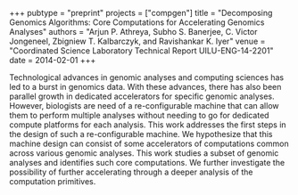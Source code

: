 +++
pubtype = "preprint"
projects = ["compgen"]
title = "Decomposing Genomics Algorithms: Core Computations for Accelerating Genomics Analyses"
authors = "Arjun P. Athreya, Subho S. Banerjee, C. Victor Jongeneel, Zbigniew T. Kalbarczyk, and Ravishankar K. Iyer"
venue = "Coordinated Science Laboratory Technical Report UILU-ENG-14-2201"
date = 2014-02-01
+++

Technological advances in genomic analyses and computing sciences has led to a burst in genomics
data. With these advances, there has also been parallel growth in dedicated accelerators for
specific genomic analyses. However, biologists are need of a re-configurable machine that can allow
them to perform multiple analyses without needing to go for dedicated compute platforms for each
analysis. This work addresses the first steps in the design of such a re-configurable machine. We
hypothesize that this machine design can consist of some accelerators of computations common across
various genomic analyses. This work studies a subset of genomic analyses and identifies such core
computations.  We further investigate the possibility of further accelerating through a deeper
analysis of the computation primitives.
